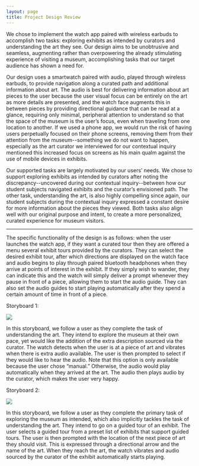 ```yaml
---
layout: page
title: Project Design Review
---
```


We chose to implement the watch app paired with wireless earbuds to accomplish two tasks: exploring exhibits as intended by curators and understanding the art they see.  Our design aims to be unobtrusive and seamless, augmenting rather than overpowering the already stimulating experience of visiting a museum, accomplishing tasks that our target audience has shown a need for.

Our design uses a smartwatch paired with audio, played through wireless earbuds, to provide navigation along a curated path and additional information about art.  The audio is best for delivering information about art pieces to the user because the user visual focus can be entirely on the art as more details are presented, and the watch face augments this in between pieces by providing directional guidance that can be read at a glance, requiring only minimal, peripheral attention to understand so that the space of the museum is the user’s focus, even when traveling from one location to another.  If we used a phone app, we would run the risk of having users perpetually focused on their phone screens, removing them from their attention from the museum--something we do not want to happen, especially as the art curator we interviewed for our contextual inquiry mentioned this increased focus on screens as his main qualm against the use of mobile devices in exhibits.  

Our supported tasks are largely motivated by our users’ needs.  We chose to support exploring exhibits as intended by curators after noting the discrepancy--uncovered during our contextual inquiry--between how our student subjects navigated exhibits and the curator’s envisioned path.   The other task, understanding the art, is also highly compelling since again, our student subjects during the contextual inquiry expressed a constant desire for more information about the pieces they viewed.  Both tasks also align well with our original purpose and intent, to create a more personalized, curated experience for museum visitors.  

----------

The specific functionality of the design is as follows: when the user launches the watch app, if they want a curated tour then they are offered a menu several exhibit tours provided by the curators. They can select the desired exhibit tour, after which directions are displayed on the watch face and audio begins to play through paired bluetooth headphones when they arrive at points of interest in the exhibit.  If they simply wish to wander, they can indicate this and the watch will simply deliver a prompt whenever they pause in front of a piece, allowing them to start the audio guide.  They can also set the audio guides to start playing automatically after they spend a certain amount of time in front of a piece.

Storyboard 1:

![](https://krtejeda.github.io/PersonalCuraTour/img/storyboard1.jpg)	

In this storyboard, we follow a user as they complete the task of understanding the art. They intend to explore the museum at their own pace, yet would like the addition of the extra description sourced via the curator. The watch detects when the user is at a piece of art and vibrates when there is extra audio available. The user is then prompted to select if they would like to hear the audio. Note that this option is only available because the user chose “manual.” Otherwise, the audio would play automatically when they arrived at the art. The audio then plays audio by the curator, which makes the user very happy.


Storyboard 2:

![](https://krtejeda.github.io/PersonalCuraTour/img/storyboard2.jpg)	

In this storyboard, we follow a user as they complete the primary task of exploring the museum as intended, which also implicitly tackles the task of understanding the art. They intend to go on a guided tour of an exhibit. The user selects a guided tour from a preset list of exhibits that support guided tours. The user is then prompted with the location of the next piece of art they should visit. This is expressed through a directional arrow and the name of the art. When they reach the art, the watch vibrates and audio sourced by the curator of the exhibit automatically starts playing. 
